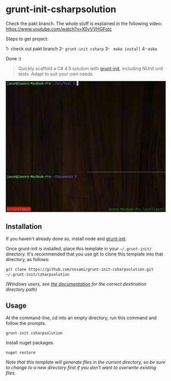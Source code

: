 # grunt-init-csharpsolution



Check the pakt branch.
The whole stuff is explained in the following video:
https://www.youtube.com/watch?v=X0vVVHGFotc

Steps to get project:

1- check out pakt branch
2- ```grunt-init csharp```
3- ``` make install```
4- ```make```

Done :)

> Quickly scaffold a C# 4.5 solution with [grunt-init][], including NUnit unit tests. Adapt to suit your own needs.

![screenshot](https://raw.githubusercontent.com/nosami/nosami.github.io/master/grunt-init-csharpsolution.gif)

[grunt-init]: http://gruntjs.com/project-scaffolding

## Installation
If you haven't already done so, install node and [grunt-init][].

Once grunt-init is installed, place this template in your `~/.grunt-init/` directory. It's recommended that you use git to clone this template into that directory, as follows:

```
git clone https://github.com/nosami/grunt-init-csharpsolution.git ~/.grunt-init/csharpsolution
```

_(Windows users, see [the documentation][grunt-init] for the correct destination directory path)_

## Usage

At the command-line, cd into an empty directory, run this command and follow the prompts.

```
grunt-init csharpsolution
```

Install nuget packages.

```
nuget restore
```

_Note that this template will generate files in the current directory, so be sure to change to a new directory first if you don't want to overwrite existing files._
